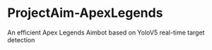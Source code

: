 # ProjectAim-ApexLegends
An efficient Apex Legends Aimbot based on YoloV5 real-time target detection
